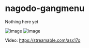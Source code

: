 # nagodo-gangmenu
Nothing here yet

![image](https://github.com/user-attachments/assets/39cca1c8-8828-4503-8891-cd5c4a7c431f)
![image](https://github.com/user-attachments/assets/6f655e92-bf43-43e2-9676-ce896192fcc3)

Video:
https://streamable.com/asx17o
